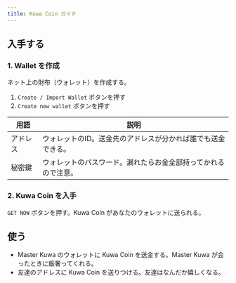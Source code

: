 ```yaml
---
title: Kuwa Coin ガイド
---
```


## 入手する

### 1. Wallet を作成

ネット上の財布（ウォレット）を作成する。
1. `Create / Import Wallet` ボタンを押す
2. `Create new wallet` ボタンを押す

用語|説明
-----|-----
アドレス|ウォレットのID。送金先のアドレスが分かれば誰でも送金できる。
秘密鍵|ウォレットのパスワード。漏れたらお金全部持ってかれるので注意。

### 2. Kuwa Coin を入手

`GET NOW` ボタンを押す。Kuwa Coin があなたのウォレットに送られる。

## 使う

* Master Kuwa のウォレットに Kuwa Coin を送金する。Master Kuwa が会ったときに飯奢ってくれる。
* 友達のアドレスに Kuwa Coin を送りつける。友達はなんだか嬉しくなる。
